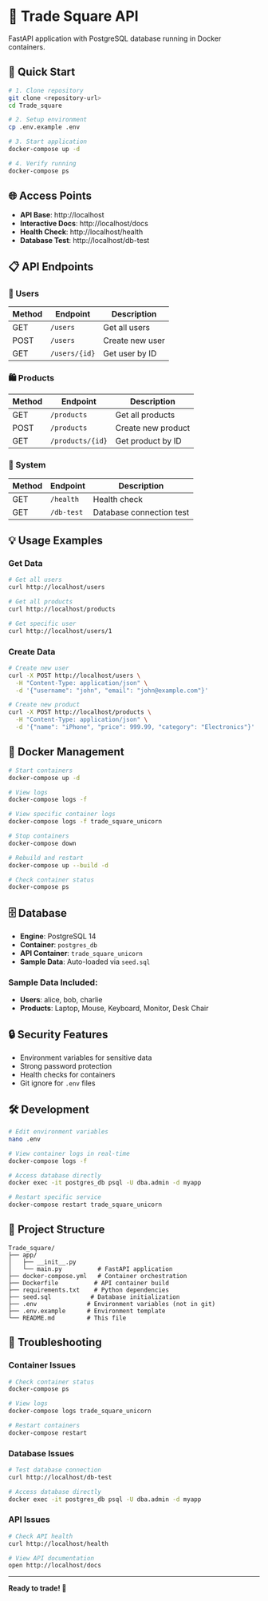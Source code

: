 # 🦄 Trade Square API

FastAPI application with PostgreSQL database running in Docker containers.

## 🚀 Quick Start

```bash
# 1. Clone repository
git clone <repository-url>
cd Trade_square

# 2. Setup environment
cp .env.example .env

# 3. Start application
docker-compose up -d

# 4. Verify running
docker-compose ps
```

## 🌐 Access Points

- **API Base**: http://localhost
- **Interactive Docs**: http://localhost/docs
- **Health Check**: http://localhost/health
- **Database Test**: http://localhost/db-test

## 📋 API Endpoints

### 👥 Users
| Method | Endpoint | Description |
|--------|----------|-------------|
| GET | `/users` | Get all users |
| POST | `/users` | Create new user |
| GET | `/users/{id}` | Get user by ID |

### 🛍️ Products
| Method | Endpoint | Description |
|--------|----------|-------------|
| GET | `/products` | Get all products |
| POST | `/products` | Create new product |
| GET | `/products/{id}` | Get product by ID |

### 🔧 System
| Method | Endpoint | Description |
|--------|----------|-------------|
| GET | `/health` | Health check |
| GET | `/db-test` | Database connection test |

## 💡 Usage Examples

### Get Data
```bash
# Get all users
curl http://localhost/users

# Get all products
curl http://localhost/products

# Get specific user
curl http://localhost/users/1
```

### Create Data
```bash
# Create new user
curl -X POST http://localhost/users \
  -H "Content-Type: application/json" \
  -d '{"username": "john", "email": "john@example.com"}'

# Create new product
curl -X POST http://localhost/products \
  -H "Content-Type: application/json" \
  -d '{"name": "iPhone", "price": 999.99, "category": "Electronics"}'
```

## 🐳 Docker Management

```bash
# Start containers
docker-compose up -d

# View logs
docker-compose logs -f

# View specific container logs
docker-compose logs -f trade_square_unicorn

# Stop containers
docker-compose down

# Rebuild and restart
docker-compose up --build -d

# Check container status
docker-compose ps
```

## 🗄️ Database

- **Engine**: PostgreSQL 14
- **Container**: `postgres_db`
- **API Container**: `trade_square_unicorn`
- **Sample Data**: Auto-loaded via `seed.sql`

### Sample Data Included:
- **Users**: alice, bob, charlie
- **Products**: Laptop, Mouse, Keyboard, Monitor, Desk Chair

## 🔒 Security Features

- Environment variables for sensitive data
- Strong password protection
- Health checks for containers
- Git ignore for `.env` files

## 🛠️ Development

```bash
# Edit environment variables
nano .env

# View container logs in real-time
docker-compose logs -f

# Access database directly
docker exec -it postgres_db psql -U dba.admin -d myapp

# Restart specific service
docker-compose restart trade_square_unicorn
```

## 📁 Project Structure

```
Trade_square/
├── app/
│   ├── __init__.py
│   └── main.py          # FastAPI application
├── docker-compose.yml   # Container orchestration
├── Dockerfile          # API container build
├── requirements.txt    # Python dependencies
├── seed.sql           # Database initialization
├── .env              # Environment variables (not in git)
├── .env.example      # Environment template
└── README.md         # This file
```

## 🚨 Troubleshooting

### Container Issues
```bash
# Check container status
docker-compose ps

# View logs
docker-compose logs trade_square_unicorn

# Restart containers
docker-compose restart
```

### Database Issues
```bash
# Test database connection
curl http://localhost/db-test

# Access database directly
docker exec -it postgres_db psql -U dba.admin -d myapp
```

### API Issues
```bash
# Check API health
curl http://localhost/health

# View API documentation
open http://localhost/docs
```

---

**Ready to trade! 🚀**